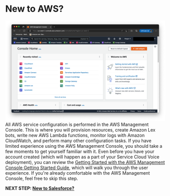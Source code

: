 # New to AWS?
[![AWS Management Console](/static/01/aws_console.png)](https://aws.amazon.com/getting-started/hands-on/getting-started-with-aws-management-console)
All AWS service configuration is performed in the AWS Management Console. This is where you will provision resources, create Amazon Lex bots, write new AWS Lambda functions, monitor logs with Amazon CloudWatch, and perform many other configuration tasks. If you have limited experience using the AWS Management Console, you should take a few moments to get yourself familiar with it. Even before you have your account created (which will happen as a part of your Service Cloud Voice deployment), you can review the [Getting Started with the AWS Management Console Getting Started Guide](https://aws.amazon.com/getting-started/hands-on/getting-started-with-aws-management-console), which will walk you through the user experience. If you're already comfortable with the AWS Management Console, feel free to skip this step.

**NEXT STEP: [New to Salesforce?](prerequisites-3.md)**

